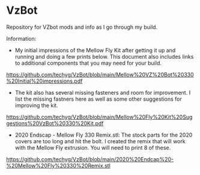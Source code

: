 # VzBot
Repository for VZbot mods and info as I go through my build. 

Information:

* My initial impressions of the Mellow Fly Kit after getting it up and running and doing a few prints below. This document also includes links to additional components that you may need for your build.

https://github.com/techyg/VzBot/blob/main/Mellow%20VZ%20Bot%20330%20Initial%20impressions.pdf


* The kit also has several missing fasteners and room for improvement. I list the missing fastners here as well as some other suggestions for improving the kit.

https://github.com/techyg/VzBot/blob/main/Mellow%20Fly%20Kit%20Suggestions%20VzBot%20330%20Kit.pdf


* 2020 Endscap - Mellow Fly 330 Remix.stl: The stock parts for the 2020 covers are too long and hit the bolt. I created the remix that will work with the Mellow Fly extrusion. You will need to print 8 of these.

https://github.com/techyg/VzBot/blob/main/2020%20Endcap%20-%20Mellow%20Fly%20330%20Remix.stl


   
